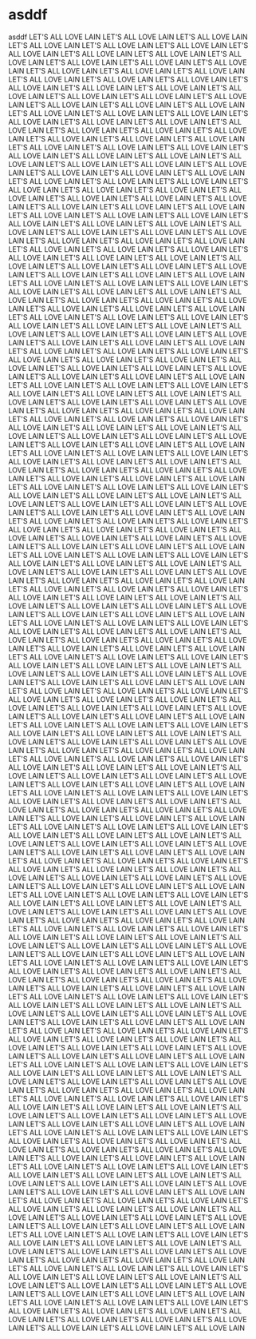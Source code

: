 # asddf
asddf
LET'S ALL LOVE LAIN LET'S ALL LOVE LAIN LET'S ALL LOVE LAIN LET'S ALL LOVE LAIN LET'S ALL LOVE LAIN LET'S ALL LOVE LAIN LET'S ALL LOVE LAIN LET'S ALL LOVE LAIN LET'S ALL LOVE LAIN LET'S ALL LOVE LAIN LET'S ALL LOVE LAIN LET'S ALL LOVE LAIN LET'S ALL LOVE LAIN LET'S ALL LOVE LAIN LET'S ALL LOVE LAIN LET'S ALL LOVE LAIN LET'S ALL LOVE LAIN LET'S ALL LOVE LAIN LET'S ALL LOVE LAIN LET'S ALL LOVE LAIN LET'S ALL LOVE LAIN LET'S ALL LOVE LAIN LET'S ALL LOVE LAIN LET'S ALL LOVE LAIN LET'S ALL LOVE LAIN LET'S ALL LOVE LAIN LET'S ALL LOVE LAIN LET'S ALL LOVE LAIN LET'S ALL LOVE LAIN LET'S ALL LOVE LAIN LET'S ALL LOVE LAIN LET'S ALL LOVE LAIN LET'S ALL LOVE LAIN LET'S ALL LOVE LAIN LET'S ALL LOVE LAIN LET'S ALL LOVE LAIN LET'S ALL LOVE LAIN LET'S ALL LOVE LAIN LET'S ALL LOVE LAIN LET'S ALL LOVE LAIN LET'S ALL LOVE LAIN LET'S ALL LOVE LAIN LET'S ALL LOVE LAIN LET'S ALL LOVE LAIN LET'S ALL LOVE LAIN LET'S ALL LOVE LAIN LET'S ALL LOVE LAIN LET'S ALL LOVE LAIN LET'S ALL LOVE LAIN LET'S ALL LOVE LAIN LET'S ALL LOVE LAIN LET'S ALL LOVE LAIN LET'S ALL LOVE LAIN LET'S ALL LOVE LAIN LET'S ALL LOVE LAIN LET'S ALL LOVE LAIN LET'S ALL LOVE LAIN LET'S ALL LOVE LAIN LET'S ALL LOVE LAIN LET'S ALL LOVE LAIN LET'S ALL LOVE LAIN LET'S ALL LOVE LAIN LET'S ALL LOVE LAIN LET'S ALL LOVE LAIN LET'S ALL LOVE LAIN LET'S ALL LOVE LAIN LET'S ALL LOVE LAIN LET'S ALL LOVE LAIN LET'S ALL LOVE LAIN LET'S ALL LOVE LAIN LET'S ALL LOVE LAIN LET'S ALL LOVE LAIN LET'S ALL LOVE LAIN LET'S ALL LOVE LAIN LET'S ALL LOVE LAIN LET'S ALL LOVE LAIN LET'S ALL LOVE LAIN LET'S ALL LOVE LAIN LET'S ALL LOVE LAIN LET'S ALL LOVE LAIN LET'S ALL LOVE LAIN LET'S ALL LOVE LAIN LET'S ALL LOVE LAIN LET'S ALL LOVE LAIN LET'S ALL LOVE LAIN LET'S ALL LOVE LAIN LET'S ALL LOVE LAIN LET'S ALL LOVE LAIN LET'S ALL LOVE LAIN LET'S ALL LOVE LAIN LET'S ALL LOVE LAIN LET'S ALL LOVE LAIN LET'S ALL LOVE LAIN LET'S ALL LOVE LAIN LET'S ALL LOVE LAIN LET'S ALL LOVE LAIN LET'S ALL LOVE LAIN LET'S ALL LOVE LAIN LET'S ALL LOVE LAIN LET'S ALL LOVE LAIN LET'S ALL LOVE LAIN LET'S ALL LOVE LAIN LET'S ALL LOVE LAIN LET'S ALL LOVE LAIN LET'S ALL LOVE LAIN LET'S ALL LOVE LAIN LET'S ALL LOVE LAIN LET'S ALL LOVE LAIN LET'S ALL LOVE LAIN LET'S ALL LOVE LAIN LET'S ALL LOVE LAIN LET'S ALL LOVE LAIN LET'S ALL LOVE LAIN LET'S ALL LOVE LAIN LET'S ALL LOVE LAIN LET'S ALL LOVE LAIN LET'S ALL LOVE LAIN LET'S ALL LOVE LAIN LET'S ALL LOVE LAIN LET'S ALL LOVE LAIN LET'S ALL LOVE LAIN LET'S ALL LOVE LAIN LET'S ALL LOVE LAIN LET'S ALL LOVE LAIN LET'S ALL LOVE LAIN LET'S ALL LOVE LAIN LET'S ALL LOVE LAIN LET'S ALL LOVE LAIN LET'S ALL LOVE LAIN LET'S ALL LOVE LAIN LET'S ALL LOVE LAIN LET'S ALL LOVE LAIN LET'S ALL LOVE LAIN LET'S ALL LOVE LAIN LET'S ALL LOVE LAIN LET'S ALL LOVE LAIN LET'S ALL LOVE LAIN LET'S ALL LOVE LAIN LET'S ALL LOVE LAIN LET'S ALL LOVE LAIN LET'S ALL LOVE LAIN LET'S ALL LOVE LAIN LET'S ALL LOVE LAIN LET'S ALL LOVE LAIN LET'S ALL LOVE LAIN LET'S ALL LOVE LAIN LET'S ALL LOVE LAIN LET'S ALL LOVE LAIN LET'S ALL LOVE LAIN LET'S ALL LOVE LAIN LET'S ALL LOVE LAIN LET'S ALL LOVE LAIN LET'S ALL LOVE LAIN LET'S ALL LOVE LAIN LET'S ALL LOVE LAIN LET'S ALL LOVE LAIN LET'S ALL LOVE LAIN LET'S ALL LOVE LAIN LET'S ALL LOVE LAIN LET'S ALL LOVE LAIN LET'S ALL LOVE LAIN LET'S ALL LOVE LAIN LET'S ALL LOVE LAIN LET'S ALL LOVE LAIN LET'S ALL LOVE LAIN LET'S ALL LOVE LAIN LET'S ALL LOVE LAIN LET'S ALL LOVE LAIN LET'S ALL LOVE LAIN LET'S ALL LOVE LAIN LET'S ALL LOVE LAIN LET'S ALL LOVE LAIN LET'S ALL LOVE LAIN LET'S ALL LOVE LAIN LET'S ALL LOVE LAIN LET'S ALL LOVE LAIN LET'S ALL LOVE LAIN LET'S ALL LOVE LAIN LET'S ALL LOVE LAIN LET'S ALL LOVE LAIN LET'S ALL LOVE LAIN LET'S ALL LOVE LAIN LET'S ALL LOVE LAIN LET'S ALL LOVE LAIN LET'S ALL LOVE LAIN LET'S ALL LOVE LAIN LET'S ALL LOVE LAIN LET'S ALL LOVE LAIN LET'S ALL LOVE LAIN LET'S ALL LOVE LAIN LET'S ALL LOVE LAIN LET'S ALL LOVE LAIN LET'S ALL LOVE LAIN LET'S ALL LOVE LAIN LET'S ALL LOVE LAIN LET'S ALL LOVE LAIN LET'S ALL LOVE LAIN LET'S ALL LOVE LAIN LET'S ALL LOVE LAIN LET'S ALL LOVE LAIN LET'S ALL LOVE LAIN LET'S ALL LOVE LAIN LET'S ALL LOVE LAIN LET'S ALL LOVE LAIN LET'S ALL LOVE LAIN LET'S ALL LOVE LAIN LET'S ALL LOVE LAIN LET'S ALL LOVE LAIN LET'S ALL LOVE LAIN LET'S ALL LOVE LAIN LET'S ALL LOVE LAIN LET'S ALL LOVE LAIN LET'S ALL LOVE LAIN LET'S ALL LOVE LAIN LET'S ALL LOVE LAIN LET'S ALL LOVE LAIN LET'S ALL LOVE LAIN LET'S ALL LOVE LAIN LET'S ALL LOVE LAIN LET'S ALL LOVE LAIN LET'S ALL LOVE LAIN LET'S ALL LOVE LAIN LET'S ALL LOVE LAIN LET'S ALL LOVE LAIN LET'S ALL LOVE LAIN LET'S ALL LOVE LAIN LET'S ALL LOVE LAIN LET'S ALL LOVE LAIN LET'S ALL LOVE LAIN LET'S ALL LOVE LAIN LET'S ALL LOVE LAIN LET'S ALL LOVE LAIN LET'S ALL LOVE LAIN LET'S ALL LOVE LAIN LET'S ALL LOVE LAIN LET'S ALL LOVE LAIN LET'S ALL LOVE LAIN LET'S ALL LOVE LAIN LET'S ALL LOVE LAIN LET'S ALL LOVE LAIN LET'S ALL LOVE LAIN LET'S ALL LOVE LAIN LET'S ALL LOVE LAIN LET'S ALL LOVE LAIN LET'S ALL LOVE LAIN LET'S ALL LOVE LAIN LET'S ALL LOVE LAIN LET'S ALL LOVE LAIN LET'S ALL LOVE LAIN LET'S ALL LOVE LAIN LET'S ALL LOVE LAIN LET'S ALL LOVE LAIN LET'S ALL LOVE LAIN LET'S ALL LOVE LAIN LET'S ALL LOVE LAIN LET'S ALL LOVE LAIN LET'S ALL LOVE LAIN LET'S ALL LOVE LAIN LET'S ALL LOVE LAIN LET'S ALL LOVE LAIN LET'S ALL LOVE LAIN LET'S ALL LOVE LAIN LET'S ALL LOVE LAIN LET'S ALL LOVE LAIN LET'S ALL LOVE LAIN LET'S ALL LOVE LAIN LET'S ALL LOVE LAIN LET'S ALL LOVE LAIN LET'S ALL LOVE LAIN LET'S ALL LOVE LAIN LET'S ALL LOVE LAIN LET'S ALL LOVE LAIN LET'S ALL LOVE LAIN LET'S ALL LOVE LAIN LET'S ALL LOVE LAIN LET'S ALL LOVE LAIN LET'S ALL LOVE LAIN LET'S ALL LOVE LAIN LET'S ALL LOVE LAIN LET'S ALL LOVE LAIN LET'S ALL LOVE LAIN LET'S ALL LOVE LAIN LET'S ALL LOVE LAIN LET'S ALL LOVE LAIN LET'S ALL LOVE LAIN LET'S ALL LOVE LAIN LET'S ALL LOVE LAIN LET'S ALL LOVE LAIN LET'S ALL LOVE LAIN LET'S ALL LOVE LAIN LET'S ALL LOVE LAIN LET'S ALL LOVE LAIN LET'S ALL LOVE LAIN LET'S ALL LOVE LAIN LET'S ALL LOVE LAIN LET'S ALL LOVE LAIN LET'S ALL LOVE LAIN LET'S ALL LOVE LAIN LET'S ALL LOVE LAIN LET'S ALL LOVE LAIN LET'S ALL LOVE LAIN LET'S ALL LOVE LAIN LET'S ALL LOVE LAIN LET'S ALL LOVE LAIN LET'S ALL LOVE LAIN LET'S ALL LOVE LAIN LET'S ALL LOVE LAIN LET'S ALL LOVE LAIN LET'S ALL LOVE LAIN LET'S ALL LOVE LAIN LET'S ALL LOVE LAIN LET'S ALL LOVE LAIN LET'S ALL LOVE LAIN LET'S ALL LOVE LAIN LET'S ALL LOVE LAIN LET'S ALL LOVE LAIN LET'S ALL LOVE LAIN LET'S ALL LOVE LAIN LET'S ALL LOVE LAIN LET'S ALL LOVE LAIN LET'S ALL LOVE LAIN LET'S ALL LOVE LAIN LET'S ALL LOVE LAIN LET'S ALL LOVE LAIN LET'S ALL LOVE LAIN LET'S ALL LOVE LAIN LET'S ALL LOVE LAIN LET'S ALL LOVE LAIN LET'S ALL LOVE LAIN LET'S ALL LOVE LAIN LET'S ALL LOVE LAIN LET'S ALL LOVE LAIN LET'S ALL LOVE LAIN LET'S ALL LOVE LAIN LET'S ALL LOVE LAIN LET'S ALL LOVE LAIN LET'S ALL LOVE LAIN LET'S ALL LOVE LAIN LET'S ALL LOVE LAIN LET'S ALL LOVE LAIN LET'S ALL LOVE LAIN LET'S ALL LOVE LAIN LET'S ALL LOVE LAIN LET'S ALL LOVE LAIN LET'S ALL LOVE LAIN LET'S ALL LOVE LAIN LET'S ALL LOVE LAIN LET'S ALL LOVE LAIN LET'S ALL LOVE LAIN LET'S ALL LOVE LAIN LET'S ALL LOVE LAIN LET'S ALL LOVE LAIN LET'S ALL LOVE LAIN LET'S ALL LOVE LAIN LET'S ALL LOVE LAIN LET'S ALL LOVE LAIN LET'S ALL LOVE LAIN LET'S ALL LOVE LAIN LET'S ALL LOVE LAIN LET'S ALL LOVE LAIN LET'S ALL LOVE LAIN LET'S ALL LOVE LAIN LET'S ALL LOVE LAIN LET'S ALL LOVE LAIN LET'S ALL LOVE LAIN LET'S ALL LOVE LAIN LET'S ALL LOVE LAIN LET'S ALL LOVE LAIN LET'S ALL LOVE LAIN LET'S ALL LOVE LAIN LET'S ALL LOVE LAIN LET'S ALL LOVE LAIN LET'S ALL LOVE LAIN LET'S ALL LOVE LAIN LET'S ALL LOVE LAIN LET'S ALL LOVE LAIN LET'S ALL LOVE LAIN LET'S ALL LOVE LAIN LET'S ALL LOVE LAIN LET'S ALL LOVE LAIN LET'S ALL LOVE LAIN LET'S ALL LOVE LAIN LET'S ALL LOVE LAIN LET'S ALL LOVE LAIN LET'S ALL LOVE LAIN LET'S ALL LOVE LAIN LET'S ALL LOVE LAIN LET'S ALL LOVE LAIN LET'S ALL LOVE LAIN LET'S ALL LOVE LAIN LET'S ALL LOVE LAIN LET'S ALL LOVE LAIN LET'S ALL LOVE LAIN LET'S ALL LOVE LAIN LET'S ALL LOVE LAIN LET'S ALL LOVE LAIN LET'S ALL LOVE LAIN LET'S ALL LOVE LAIN LET'S ALL LOVE LAIN LET'S ALL LOVE LAIN LET'S ALL LOVE LAIN LET'S ALL LOVE LAIN LET'S ALL LOVE LAIN LET'S ALL LOVE LAIN LET'S ALL LOVE LAIN LET'S ALL LOVE LAIN LET'S ALL LOVE LAIN LET'S ALL LOVE LAIN LET'S ALL LOVE LAIN LET'S ALL LOVE LAIN LET'S ALL LOVE LAIN LET'S ALL LOVE LAIN LET'S ALL LOVE LAIN LET'S ALL LOVE LAIN LET'S ALL LOVE LAIN LET'S ALL LOVE LAIN LET'S ALL LOVE LAIN LET'S ALL LOVE LAIN LET'S ALL LOVE LAIN LET'S ALL LOVE LAIN LET'S ALL LOVE LAIN LET'S ALL LOVE LAIN LET'S ALL LOVE LAIN LET'S ALL LOVE LAIN LET'S ALL LOVE LAIN LET'S ALL LOVE LAIN LET'S ALL LOVE LAIN LET'S ALL LOVE LAIN LET'S ALL LOVE LAIN LET'S ALL LOVE LAIN LET'S ALL LOVE LAIN LET'S ALL LOVE LAIN LET'S ALL LOVE LAIN LET'S ALL LOVE LAIN LET'S ALL LOVE LAIN LET'S ALL LOVE LAIN LET'S ALL LOVE LAIN LET'S ALL LOVE LAIN LET'S ALL LOVE LAIN LET'S ALL LOVE LAIN LET'S ALL LOVE LAIN LET'S ALL LOVE LAIN LET'S ALL LOVE LAIN LET'S ALL LOVE LAIN LET'S ALL LOVE LAIN LET'S ALL LOVE LAIN LET'S ALL LOVE LAIN LET'S ALL LOVE LAIN LET'S ALL LOVE LAIN LET'S ALL LOVE LAIN LET'S ALL LOVE LAIN LET'S ALL LOVE LAIN LET'S ALL LOVE LAIN LET'S ALL LOVE LAIN LET'S ALL LOVE LAIN LET'S ALL LOVE LAIN LET'S ALL LOVE LAIN LET'S ALL LOVE LAIN LET'S ALL LOVE LAIN LET'S ALL LOVE LAIN LET'S ALL LOVE LAIN LET'S ALL LOVE LAIN LET'S ALL LOVE LAIN LET'S ALL LOVE LAIN LET'S ALL LOVE LAIN LET'S ALL LOVE LAIN LET'S ALL LOVE LAIN LET'S ALL LOVE LAIN LET'S ALL LOVE LAIN LET'S ALL LOVE LAIN LET'S ALL LOVE LAIN LET'S ALL LOVE LAIN LET'S ALL LOVE LAIN LET'S ALL LOVE LAIN LET'S ALL LOVE LAIN LET'S ALL LOVE LAIN LET'S ALL LOVE LAIN LET'S ALL LOVE LAIN LET'S ALL LOVE LAIN LET'S ALL LOVE LAIN LET'S ALL LOVE LAIN LET'S ALL LOVE LAIN LET'S ALL LOVE LAIN LET'S ALL LOVE LAIN LET'S ALL LOVE LAIN LET'S ALL LOVE LAIN LET'S ALL LOVE LAIN LET'S ALL LOVE LAIN LET'S ALL LOVE LAIN LET'S ALL LOVE LAIN LET'S ALL LOVE LAIN LET'S ALL LOVE LAIN LET'S ALL LOVE LAIN LET'S ALL LOVE LAIN LET'S ALL LOVE LAIN LET'S ALL LOVE LAIN LET'S ALL LOVE LAIN 
